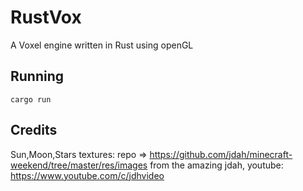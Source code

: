 # RustVox

A Voxel engine written in Rust using openGL

## Running

```
cargo run
```

## Credits

Sun,Moon,Stars textures: repo => <https://github.com/jdah/minecraft-weekend/tree/master/res/images> from the amazing jdah, youtube: <https://www.youtube.com/c/jdhvideo>
